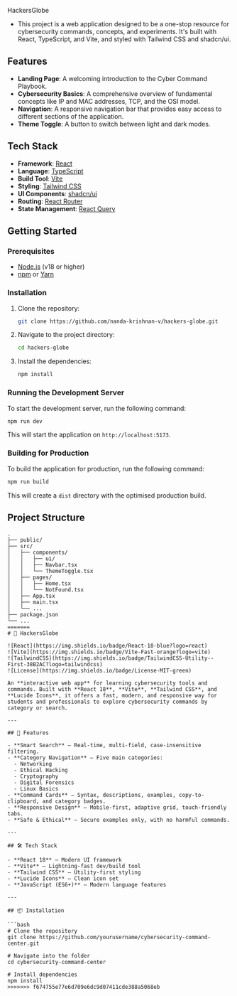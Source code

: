 HackersGlobe
* This project is a web application designed to be a one-stop resource for cybersecurity commands, concepts, and experiments. It's built with React, TypeScript, and Vite, and styled with Tailwind CSS and shadcn/ui.

## Features

*   **Landing Page**: A welcoming introduction to the Cyber Command Playbook.
*   **Cybersecurity Basics**: A comprehensive overview of fundamental concepts like IP and MAC addresses, TCP, and the OSI model.
*   **Navigation**: A responsive navigation bar that provides easy access to different sections of the application.
*   **Theme Toggle**: A button to switch between light and dark modes.

## Tech Stack

*   **Framework**: [React](https://reactjs.org/)
*   **Language**: [TypeScript](https://www.typescriptlang.org/)
*   **Build Tool**: [Vite](https://vitejs.dev/)
*   **Styling**: [Tailwind CSS](https://tailwindcss.com/)
*   **UI Components**: [shadcn/ui](https://ui.shadcn.com/)
*   **Routing**: [React Router](https://reactrouter.com/)
*   **State Management**: [React Query](https://tanstack.com/query/v5)

## Getting Started

### Prerequisites

*   [Node.js](https://nodejs.org/) (v18 or higher)
*   [npm](https://www.npmjs.com/) or [Yarn](https://yarnpkg.com/)

### Installation

1.  Clone the repository:
    ```bash
    git clone https://github.com/nanda-krishnan-v/hackers-globe.git
    ```
2.  Navigate to the project directory:
    ```bash
    cd hackers-globe
    ```
3.  Install the dependencies:
    ```bash
    npm install
    ```

### Running the Development Server

To start the development server, run the following command:

```bash
npm run dev
```

This will start the application on `http://localhost:5173`.

### Building for Production

To build the application for production, run the following command:

```bash
npm run build
```

This will create a `dist` directory with the optimised production build.

## Project Structure

```
.
├── public/
├── src/
│   ├── components/
│   │   ├── ui/
│   │   ├── Navbar.tsx
│   │   └── ThemeToggle.tsx
│   ├── pages/
│   │   ├── Home.tsx
│   │   └── NotFound.tsx
│   ├── App.tsx
│   ├── main.tsx
│   └── ...
├── package.json
└── ...
=======
# 🔐 HackersGlobe

![React](https://img.shields.io/badge/React-18-blue?logo=react)
![Vite](https://img.shields.io/badge/Vite-Fast-orange?logo=vite)
![TailwindCSS](https://img.shields.io/badge/TailwindCSS-Utility--First-38B2AC?logo=tailwindcss)
![License](https://img.shields.io/badge/License-MIT-green)

An **interactive web app** for learning cybersecurity tools and commands. Built with **React 18**, **Vite**, **Tailwind CSS**, and **Lucide Icons**, it offers a fast, modern, and responsive way for students and professionals to explore cybersecurity commands by category or search.

---

## 📌 Features

- **Smart Search** – Real-time, multi-field, case-insensitive filtering.
- **Category Navigation** – Five main categories:  
  - Networking  
  - Ethical Hacking  
  - Cryptography  
  - Digital Forensics  
  - Linux Basics
- **Command Cards** – Syntax, descriptions, examples, copy-to-clipboard, and category badges.
- **Responsive Design** – Mobile-first, adaptive grid, touch-friendly tabs.
- **Safe & Ethical** – Secure examples only, with no harmful commands.

---

## 🛠️ Tech Stack

- **React 18** – Modern UI framework
- **Vite** – Lightning-fast dev/build tool
- **Tailwind CSS** – Utility-first styling
- **Lucide Icons** – Clean icon set
- **JavaScript (ES6+)** – Modern language features

---

## 📦 Installation

```bash
# Clone the repository
git clone https://github.com/yourusername/cybersecurity-command-center.git

# Navigate into the folder
cd cybersecurity-command-center

# Install dependencies
npm install
>>>>>>> f674755e77e6d709e6dc9d07411cde388a5068eb
